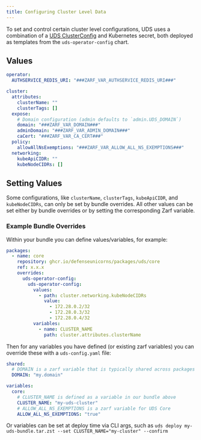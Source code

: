 ```yaml
---
title: Configuring Cluster Level Data
---
```


To set and control certain cluster level configurations, UDS uses a combination of a [UDS ClusterConfig](/reference/configuration/custom-resources/clusterconfig-v1alpha1-cr.md) and Kubernetes secret, both deployed as templates from the `uds-operator-config` chart.

## Values

```yaml
operator:
  AUTHSERVICE_REDIS_URI: "###ZARF_VAR_AUTHSERVICE_REDIS_URI###"

cluster:
  attributes:
    clusterName: ""
    clusterTags: []
  expose:
    # Domain configuration (admin defaults to `admin.UDS_DOMAIN`)
    domain: "###ZARF_VAR_DOMAIN###"
    adminDomain: "###ZARF_VAR_ADMIN_DOMAIN###"
    caCert: "###ZARF_VAR_CA_CERT###"
  policy:
    allowAllNsExemptions: "###ZARF_VAR_ALLOW_ALL_NS_EXEMPTIONS###"
  networking:
    kubeApiCIDR: ""
    kubeNodeCIDRs: []
```

## Setting Values

Some configurations, like `clusterName`, `clusterTags`, `kubeApiCIDR`, and `kubeNodeCIDRs`, can only be set by bundle overrides. All other values can be set either by bundle overrides or by setting the corresponding Zarf variable.

### Example Bundle Overrides

Within your bundle you can define values/variables, for example:
```yaml
packages:
  - name: core
    repository: ghcr.io/defenseunicorns/packages/uds/core
    ref: x.x.x
    overrides:
      uds-operator-config:
        uds-operator-config:
          values:
            - path: cluster.networking.kubeNodeCIDRs
              value:
                - 172.28.0.2/32
                - 172.28.0.3/32
                - 172.28.0.4/32
          variables:
            - name: CLUSTER_NAME
              path: cluster.attributes.clusterName
```

Then for any variables you have defined (or existing zarf variables) you can override these with a `uds-config.yaml` file:

```yaml
shared:
  # DOMAIN is a zarf variable that is typically shared across packages
  DOMAIN: "my.domain"

variables:
  core:
    # CLUSTER_NAME is defined as a variable in our bundle above
    CLUSTER_NAME: "my-uds-cluster"
    # ALLOW_ALL_NS_EXEMPTIONS is a zarf variable for UDS Core
    ALLOW_ALL_NS_EXEMPTIONS: "true"
```

Or variables can be set at deploy time via CLI args, such as `uds deploy my-uds-bundle.tar.zst --set CLUSTER_NAME="my-cluster" --confirm`
